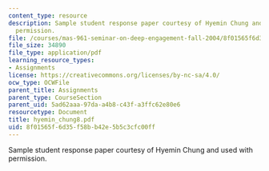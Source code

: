 ```yaml
---
content_type: resource
description: Sample student response paper courtesy of Hyemin Chung and used with
  permission.
file: /courses/mas-961-seminar-on-deep-engagement-fall-2004/8f01565f6d35f58bb42e5b5c3cfc00ff_hyemin_chung8.pdf
file_size: 34890
file_type: application/pdf
learning_resource_types:
- Assignments
license: https://creativecommons.org/licenses/by-nc-sa/4.0/
ocw_type: OCWFile
parent_title: Assignments
parent_type: CourseSection
parent_uid: 5ad62aaa-97da-a4b8-c43f-a3ffc62e80e6
resourcetype: Document
title: hyemin_chung8.pdf
uid: 8f01565f-6d35-f58b-b42e-5b5c3cfc00ff
---
```

Sample student response paper courtesy of Hyemin Chung and used with permission.